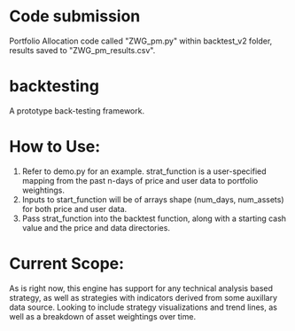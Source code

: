# Code submission
Portfolio Allocation code called "ZWG_pm.py" within backtest_v2 folder, results saved to "ZWG_pm_results.csv".

# backtesting
A prototype back-testing framework. 

# How to Use: 
1. Refer to demo.py for an example. strat_function is a user-specified mapping from the past n-days of price and user data to portfolio weightings. 
2. Inputs to start_function will be of arrays shape (num_days, num_assets) for both price and user data.
3. Pass strat_function into the backtest function, along with a starting cash value and the price and data directories. 

# Current Scope:
As is right now, this engine has support for any technical analysis based strategy, as well as strategies with indicators derived from some auxillary data source.
Looking to include strategy visualizations and trend lines, as well as a breakdown of asset weightings over time. 
